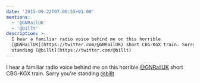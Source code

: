 ```yaml
---
date: '2015-09-22T07:09:55+01:00'
mentions:
  - '@GNRailUK'
  - '@billt'
description: >-
  I hear a familiar radio voice behind me on this horrible
  [@GNRailUK](https://twitter.com/@GNRailUK) short CBG-KGX train. Sorry you're
  standing [@billt](https://twitter.com/@billt)
---
```

I hear a familiar radio voice behind me on this horrible [@GNRailUK](https://twitter.com/@GNRailUK) short CBG-KGX train. Sorry you're standing [@billt](https://twitter.com/@billt)
